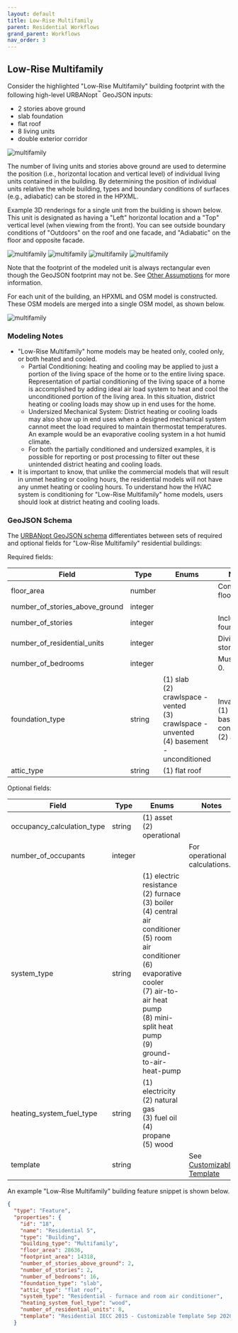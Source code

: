 ```yaml
---
layout: default
title: Low-Rise Multifamily
parent: Residential Workflows
grand_parent: Workflows
nav_order: 3
---
```


## Low-Rise Multifamily

Consider the highlighted "Low-Rise Multifamily" building footprint with the following high-level URBANopt<sup>&trade;</sup> GeoJSON inputs:

* 2 stories above ground
* slab foundation
* flat roof
* 8 living units
* double exterior corridor

![multifamily](../../doc_files/multifamily-footprint.jpg)

The number of living units and stories above ground are used to determine the position (i.e., horizontal location and vertical level) of individual living units contained in the building.
By determining the position of individual units relative the whole building, types and boundary conditions of surfaces (e.g., adiabatic) can be stored in the HPXML.

Example 3D renderings for a single unit from the building is shown below.
This unit is designated as having a "Left" horizontal location and a "Top" vertical level (when viewing from the front).
You can see outside boundary conditions of "Outdoors" on the roof and one facade, and "Adiabatic" on the floor and opposite facade.

![multifamily](../../doc_files/multifamily-1-1.jpg)
![multifamily](../../doc_files/multifamily-1-2.jpg)
![multifamily](../../doc_files/multifamily-1-3.jpg)
![multifamily](../../doc_files/multifamily-1-4.jpg)

Note that the footprint of the modeled unit is always rectangular even though the GeoJSON footprint may not be. See [Other Assumptions](residential_workflows#other-assumptions) for more information.

For each unit of the building, an HPXML and OSM model is constructed.
These OSM models are merged into a single OSM model, as shown below.

![multifamily](../../doc_files/multifamily-2.jpg)


### Modeling Notes

- "Low-Rise Multifamily" home models may be heated only, cooled only, or both heated and cooled. 
  - Partial Conditioning: heating and cooling may be applied to just a portion of the living space of the home or to the entire living space. Representation of partial conditioning of the living space of a home is accomplished by adding ideal air load system to heat and cool the unconditioned portion of the living area. In this situation, district heating or cooling loads may show up in end uses for the home.
  - Undersized Mechanical System: District heating or cooling loads may also show up in end uses when a designed mechanical system cannot meet the load required to maintain thermostat temperatures. An example would be an evaporative cooling system in a hot humid climate. 
  - For both the partially conditioned and undersized examples, it is possible for reporting or post processing to filter out these unintended district heating and cooling loads.
- It is important to know, that unlike the commercial models that will result in unmet heating or cooling hours, the residential models will not have any unmet heating or cooling hours. To understand how the HVAC system is conditioning for "Low-Rise Multifamily" home models, users should look at district heating and cooling loads.


### GeoJSON Schema

The [URBANopt GeoJSON schema](https://github.com/urbanopt/urbanopt-geojson-gem/blob/develop/lib/urbanopt/geojson/schema/building_properties.json) differentiates between sets of required and optional fields for "Low-Rise Multifamily" residential buildings:

Required fields:

|             Field             |     Type     |                                                                                             Enums                                                                                                                             |                                    Notes                                    |
| ----------------------------- | ------------ | ----------------------------------------------------------------------------------------------------------------------------------------------------------------------------------------------------------------------------- | --------------------------------------------------------------------------- |
| floor_area                    | number       |                                                                                                                                                                                                                               | Conditioned floor area.                                                     |
| number_of_stories_above_ground| integer      |                                                                                                                                                                                                                               |                                                                             |
| number_of_stories             | integer      |                                                                                                                                                                                                                               | Includes foundations.                                                       |
| number_of_residential_units   | integer      |                                                                                                                                                                                                                               | Divisible by stories.                                                       |
| number_of_bedrooms            | integer      |                                                                                                                                                                                                                               | Must be > 0.                                                                |
| foundation_type               | string       | (1) slab<br>(2) crawlspace - vented<br>(3) crawlspace - unvented<br>(4) basement - unconditioned                                                                                                                              | Invalid:<br>(1) basement - conditioned<br>(2) ambient                       |
| attic_type                    | string       | (1) flat roof                                                                                                                                                                                                                 |                                                                             |

Optional fields:

|             Field             |     Type     |                                                                                             Enums                                                                                                                                 |                                    Notes                                    |
| ----------------------------- | ------------ | --------------------------------------------------------------------------------------------------------------------------------------------------------------------------------------------------------------------------------- | --------------------------------------------------------------------------- |
| occupancy_calculation_type    | string       | (1) asset<br>(2) operational                                                                                                                                                                                                      |                                                                             |
| number_of_occupants           | integer      |                                                                                                                                                                                                                                   | For operational calculations.                                               |
| system_type                   | string       | (1) electric resistance<br>(2) furnace<br>(3) boiler<br>(4) central air conditioner<br>(5) room air conditioner<br>(6) evaporative cooler<br>(7) air-to-air heat pump<br>(8) mini-split heat pump<br>(9) ground-to-air-heat-pump  |                                                                             |
| heating_system_fuel_type      | string       | (1) electricity<br>(2) natural gas<br>(3) fuel oil<br>(4) propane<br>(5) wood                                                                                                                                                     |                                                                             |
| template                      | string       |                                                                                                                                                                                                                                   | See [Customizable Template](residential_workflows#customizable-template) |

An example "Low-Rise Multifamily" building feature snippet is shown below.

  ```json
  {
    "type": "Feature",
    "properties": {
      "id": "18",
      "name": "Residential 5",
      "type": "Building",
      "building_type": "Multifamily",
      "floor_area": 28636,
      "footprint_area": 14318,
      "number_of_stories_above_ground": 2,
      "number_of_stories": 2,
      "number_of_bedrooms": 16,
      "foundation_type": "slab",
      "attic_type": "flat roof",
      "system_type": "Residential - furnace and room air conditioner",
      "heating_system_fuel_type": "wood",
      "number_of_residential_units": 8,
      "template": "Residential IECC 2015 - Customizable Template Sep 2020"
    }
  ```
